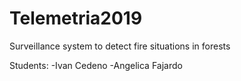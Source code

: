 # Telemetria2019
Surveillance system to detect fire situations in forests 

Students:
-Ivan Cedeno
-Angelica Fajardo
